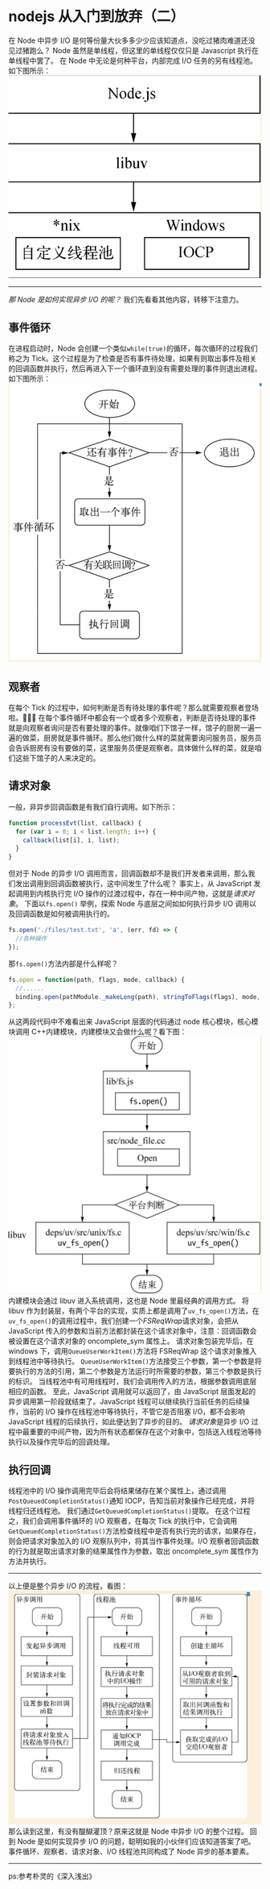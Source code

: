 # nodejs 从入门到放弃（二）

在 Node 中异步 I/O 是何等份量大伙多多少少应该知道点，没吃过猪肉难道还没见过猪跑么？
Node 虽然是单线程，但这里的单线程仅仅只是 Javascript 执行在单线程中罢了。
在 Node 中无论是何种平台，内部完成 I/O 任务的另有线程池。如下图所示：
![基于libuv的架构](/image/node/基于libuv的架构.png)

---

_那 Node 是如何实现异步 I/O 的呢？_
我们先看看其他内容，转移下注意力。

## 事件循环

在进程启动时，Node 会创建一个类似`while(true)`的循环，每次循环的过程我们称之为 Tick。这个过程是为了检查是否有事件待处理，如果有则取出事件及相关的回调函数并执行，然后再进入下一个循环直到没有需要处理的事件则退出进程。如下图所示：
![Tick流程图](/image/node/Tick流程图.png)

## 观察者

在每个 Tick 的过程中，如何判断是否有待处理的事件呢？那么就需要观察者登场啦。🎉🎉🎉
在每个事件循环中都会有一个或者多个观察者，判断是否待处理的事件就是向观察者询问是否有要处理的事件。就像咱们下馆子一样，馆子的厨房一遍一遍的做菜，厨房就是事件循环。那么他们做什么样的菜就需要询问服务员，服务员会告诉厨房有没有要做的菜，这里服务员便是观察者。具体做什么样的菜，就是咱们这些下馆子的人来决定的。

## 请求对象

一般，非异步回调函数是有我们自行调用。如下所示：

```js
function processEvt(list, callback) {
  for (var i = 0; i < list.length; i++) {
    callback(list[i], i, list);
  }
}
```

但对于 Node 的异步 I/O 调用而言，回调函数却不是我们开发者来调用，那么我们发出调用到回调函数被执行，这中间发生了什么呢？
事实上，从 JavaScript 发起调用到内核执行完 I/O 操作的过渡过程中，存在一种中间产物，这就是*请求对象*。
下面以`fs.open()` 举例，探索 Node 与底层之间如如何执行异步 I/O 调用以及回调函数是如何被调用执行的。

```js
fs.open('./files/test.txt', 'a', (err, fd) => {
  //各种操作
});
```

那`fs.open()`方法内部是什么样呢？

```js
fs.open = function(path, flags, mode, callback) {
  //......
  binding.open(pathModule._makeLong(path), stringToFlags(flags), mode, callback);
};
```

从这两段代码中不难看出来 JavaScript 层面的代码通过 node 核心模块，核心模块调用 C++内建模块，内建模块又会做什么呢？看下图：
![调用示意图](/image/node/调用示意图.png)
内建模块会通过 libuv 进入系统调用，这也是 Node 里最经典的调用方式。
将 libuv 作为封装层，有两个平台的实现，实质上都是调用了`uv_fs_open()`方法，在`uv_fs_open()`的调用过程中，我们创建一个*FSReqWrap*请求对象，会把从 JavaScript 传入的参数和当前方法都封装在这个请求对象中，注意：回调函数会被设置在这个请求对象的 oncomplete_sym 属性上。
请求对象包装完毕后，在 windows 下，调用`QueueUserWorkItem()`方法将 FSReqWrap 这个请求对象推入到线程池中等待执行。
`QueueUserWorkItem()`方法接受三个参数，第一个参数是将要执行的方法的引用，第二个参数是方法运行时所需要的参数，第三个参数是执行的标识。
当线程池中有可用线程时，我们会调用传入的方法，根据参数调用底层相应的函数。
至此，JavaScript 调用就可以返回了，由 JavaScript 层面发起的异步调用第一阶段就结束了。JavaScript 线程可以继续执行当前任务的后续操作，当前的 I/O 操作在线程池中等待执行，不管它是否阻塞 I/O，都不会影响 JavaScript 线程的后续执行，如此便达到了异步的目的。
*请求对象*是异步 I/O 过程中最重要的中间产物，因为所有状态都保存在这个对象中，包括送入线程池等待执行以及操作完毕后的回调处理。

## 执行回调

线程池中的 I/O 操作调用完毕后会将结果储存在某个属性上，通过调用`PostQueuedCompletionStatus()`通知 IOCP，告知当前对象操作已经完成，并将线程归还线程池。
我们通过`GetQueuedCompletionStatus()`提取。
在这个过程之，我们会调用事件循环的 I/O 观察者，在每次 Tick 的执行中，它会调用`GetQueuedCompletionStatus()`方法检查线程中是否有执行完的请求，如果存在，则会把请求对象加入的 I/O 观察队列中，将其当作事件处理。I/O 观察者回调函数的行为就是取出请求对象的结果属性作为参数，取出 oncomplete_sym 属性作为方法并执行。

---

以上便是整个异步 I/O 的流程，看图：
![异步IO的流程](/image/node/异步IO的流程.png)
那么读到这里，有没有醍醐灌顶？原来这就是 Node 中异步 I/O 的整个过程。
回到 Node 是如何实现异步 I/O 的问题，聪明如我的小伙伴们应该知道答案了吧。
事件循环、观察者、请求对象、I/O 线程池共同构成了 Node 异步的基本要素。

---

ps:参考朴灵的《深入浅出》

